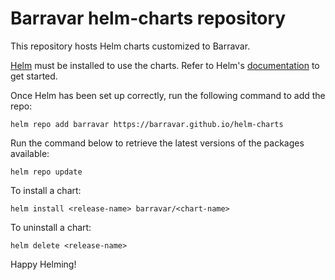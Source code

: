 # Barravar helm-charts repository

This repository hosts Helm charts customized to Barravar.

[Helm](https://helm.sh) must be installed to use the charts. Refer to Helm's [documentation](https://helm.sh/docs) to get started.

Once Helm has been set up correctly, run the following command to add the repo:

```
helm repo add barravar https://barravar.github.io/helm-charts
```

Run the command below to retrieve the latest versions of the packages available:

```
helm repo update
```

To install a chart:

```
helm install <release-name> barravar/<chart-name>
```

To uninstall a chart:

```
helm delete <release-name>
```

Happy Helming!
